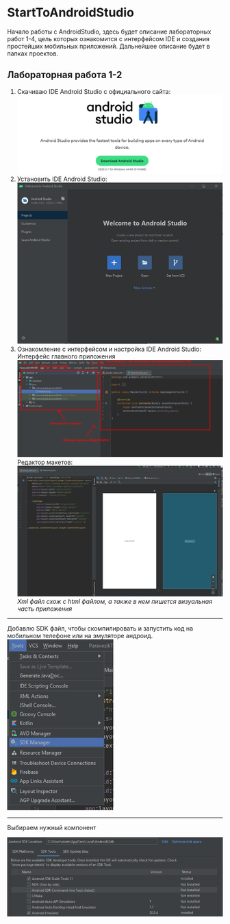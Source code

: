# StartToAndroidStudio
Начало работы с AndroidStudio, здесь будет описание лабораторных работ 1-4, цель которых ознакомится с интерфейсом IDE и создания простейших мобильных приложений. Дальнейшее описание будет в папках проектов. 
## Лабораторная работа 1-2
1.	Скачиваю IDE Android Studio с официального сайта:
![](https://github.com/GTkatya/StartToAndroidStudio/blob/main/pic/1.png)
2.	Установить IDE Android Studio:
![](https://github.com/GTkatya/StartToAndroidStudio/blob/main/pic/2.png)
3.	Ознакомление с интерфейсом и настройка IDE Android Studio:
Интерфейс главного приложения
![](https://github.com/GTkatya/StartToAndroidStudio/blob/main/pic/3.png)
Редактор макетов: 
![](https://github.com/GTkatya/StartToAndroidStudio/blob/main/pic/4.png)
*Xml файл схож с html файлом, а также в нем пишется визуальная часть приложения*
***
Добавлю SDK  файл, чтобы скомпилировать и запустить код на мобильном телефоне или на эмуляторе андроид.
![](https://github.com/GTkatya/StartToAndroidStudio/blob/main/pic/5.png)
***
Выбираем нужный компонент

![](https://github.com/GTkatya/StartToAndroidStudio/blob/main/pic/6.png)

